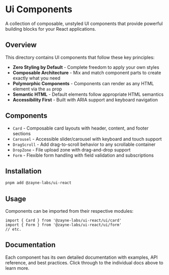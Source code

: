 # Ui Components

A collection of composable, unstyled UI components that provide powerful building blocks for your React applications.

## Overview

This directory contains UI components that follow these key principles:

- **Zero Styling by Default** - Complete freedom to apply your own styles
- **Composable Architecture** - Mix and match component parts to create exactly what you need
- **Polymorphic Components** - Components can render as any HTML element via the `as` prop
- **Semantic HTML** - Default elements follow appropriate HTML semantics
- **Accessibility First** - Built with ARIA support and keyboard navigation

## Components

- `Card` - Composable card layouts with header, content, and footer sections
- `Carousel` - Accessible slider/carousel with keyboard and touch support
- `DragScroll` - Add drag-to-scroll behavior to any scrollable container
- `DropZone` - File upload zone with drag-and-drop support
- `Form` - Flexible form handling with field validation and subscriptions

## Installation

```bash
pnpm add @zayne-labs/ui-react
```

## Usage

Components can be imported from their respective modules:

```tsx
import { Card } from '@zayne-labs/ui-react/ui/card'
import { Form } from '@zayne-labs/ui-react/ui/form'
// etc.
```

## Documentation

Each component has its own detailed documentation with examples, API reference, and best practices. Click through to the individual docs above to learn more.
